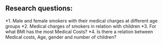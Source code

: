  ## Research questions:
 *1. Male and female smokers with their medical charges at different age groups
 *2. Medical charges of smokers in relation with children
 *3. For what BMI has the most Medical Costs?
 *4. Is there a relation between Medical costs, Age, gender and number of children?
 